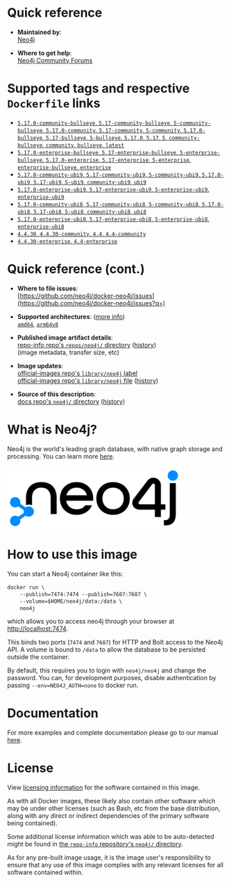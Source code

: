 <!--

********************************************************************************

WARNING:

    DO NOT EDIT "neo4j/README.md"

    IT IS AUTO-GENERATED

    (from the other files in "neo4j/" combined with a set of templates)

********************************************************************************

-->

# Quick reference

-	**Maintained by**:  
	[Neo4j](https://github.com/neo4j/docker-neo4j)

-	**Where to get help**:  
	[Neo4j Community Forums](https://community.neo4j.com)

# Supported tags and respective `Dockerfile` links

-	[`5.17.0-community-bullseye`, `5.17-community-bullseye`, `5-community-bullseye`, `5.17.0-community`, `5.17-community`, `5-community`, `5.17.0-bullseye`, `5.17-bullseye`, `5-bullseye`, `5.17.0`, `5.17`, `5`, `community-bullseye`, `community`, `bullseye`, `latest`](https://github.com/neo4j/docker-neo4j-publish/blob/4b6837c9f14f5c7df7f53d3d93dc7d60bd4dc85b/5.17.0/bullseye/community/Dockerfile)
-	[`5.17.0-enterprise-bullseye`, `5.17-enterprise-bullseye`, `5-enterprise-bullseye`, `5.17.0-enterprise`, `5.17-enterprise`, `5-enterprise`, `enterprise-bullseye`, `enterprise`](https://github.com/neo4j/docker-neo4j-publish/blob/4b6837c9f14f5c7df7f53d3d93dc7d60bd4dc85b/5.17.0/bullseye/enterprise/Dockerfile)
-	[`5.17.0-community-ubi9`, `5.17-community-ubi9`, `5-community-ubi9`, `5.17.0-ubi9`, `5.17-ubi9`, `5-ubi9`, `community-ubi9`, `ubi9`](https://github.com/neo4j/docker-neo4j-publish/blob/4b6837c9f14f5c7df7f53d3d93dc7d60bd4dc85b/5.17.0/ubi9/community/Dockerfile)
-	[`5.17.0-enterprise-ubi9`, `5.17-enterprise-ubi9`, `5-enterprise-ubi9`, `enterprise-ubi9`](https://github.com/neo4j/docker-neo4j-publish/blob/4b6837c9f14f5c7df7f53d3d93dc7d60bd4dc85b/5.17.0/ubi9/enterprise/Dockerfile)
-	[`5.17.0-community-ubi8`, `5.17-community-ubi8`, `5-community-ubi8`, `5.17.0-ubi8`, `5.17-ubi8`, `5-ubi8`, `community-ubi8`, `ubi8`](https://github.com/neo4j/docker-neo4j-publish/blob/4b6837c9f14f5c7df7f53d3d93dc7d60bd4dc85b/5.17.0/ubi8/community/Dockerfile)
-	[`5.17.0-enterprise-ubi8`, `5.17-enterprise-ubi8`, `5-enterprise-ubi8`, `enterprise-ubi8`](https://github.com/neo4j/docker-neo4j-publish/blob/4b6837c9f14f5c7df7f53d3d93dc7d60bd4dc85b/5.17.0/ubi8/enterprise/Dockerfile)
-	[`4.4.30`, `4.4.30-community`, `4.4`, `4.4-community`](https://github.com/neo4j/docker-neo4j-publish/blob/dae45c73d0c9d68337f01f1711b225a8aef36411/4.4.30/bullseye/community/Dockerfile)
-	[`4.4.30-enterprise`, `4.4-enterprise`](https://github.com/neo4j/docker-neo4j-publish/blob/dae45c73d0c9d68337f01f1711b225a8aef36411/4.4.30/bullseye/enterprise/Dockerfile)

# Quick reference (cont.)

-	**Where to file issues**:  
	[https://github.com/neo4j/docker-neo4j/issues](https://github.com/neo4j/docker-neo4j/issues?q=)

-	**Supported architectures**: ([more info](https://github.com/docker-library/official-images#architectures-other-than-amd64))  
	[`amd64`](https://hub.docker.com/r/amd64/neo4j/), [`arm64v8`](https://hub.docker.com/r/arm64v8/neo4j/)

-	**Published image artifact details**:  
	[repo-info repo's `repos/neo4j/` directory](https://github.com/docker-library/repo-info/blob/master/repos/neo4j) ([history](https://github.com/docker-library/repo-info/commits/master/repos/neo4j))  
	(image metadata, transfer size, etc)

-	**Image updates**:  
	[official-images repo's `library/neo4j` label](https://github.com/docker-library/official-images/issues?q=label%3Alibrary%2Fneo4j)  
	[official-images repo's `library/neo4j` file](https://github.com/docker-library/official-images/blob/master/library/neo4j) ([history](https://github.com/docker-library/official-images/commits/master/library/neo4j))

-	**Source of this description**:  
	[docs repo's `neo4j/` directory](https://github.com/docker-library/docs/tree/master/neo4j) ([history](https://github.com/docker-library/docs/commits/master/neo4j))

# What is Neo4j?

Neo4j is the world's leading graph database, with native graph storage and processing. You can learn more [here](http://neo4j.com/developer).

![logo](https://raw.githubusercontent.com/docker-library/docs/56823e63d5b6dd7ddbb9d5d3c4a8947778055d8e/neo4j/logo.png)

# How to use this image

You can start a Neo4j container like this:

```console
docker run \
    --publish=7474:7474 --publish=7687:7687 \
    --volume=$HOME/neo4j/data:/data \
    neo4j
```

which allows you to access neo4j through your browser at [http://localhost:7474](http://localhost:7474).

This binds two ports (`7474` and `7687`) for HTTP and Bolt access to the Neo4j API. A volume is bound to `/data` to allow the database to be persisted outside the container.

By default, this requires you to login with `neo4j/neo4j` and change the password. You can, for development purposes, disable authentication by passing `--env=NEO4J_AUTH=none` to docker run.

# Documentation

For more examples and complete documentation please go to our manual [here](http://neo4j.com/docs/operations-manual/current/deployment/single-instance/docker/).

# License

View [licensing information](https://neo4j.com/licensing) for the software contained in this image.

As with all Docker images, these likely also contain other software which may be under other licenses (such as Bash, etc from the base distribution, along with any direct or indirect dependencies of the primary software being contained).

Some additional license information which was able to be auto-detected might be found in [the `repo-info` repository's `neo4j/` directory](https://github.com/docker-library/repo-info/tree/master/repos/neo4j).

As for any pre-built image usage, it is the image user's responsibility to ensure that any use of this image complies with any relevant licenses for all software contained within.
